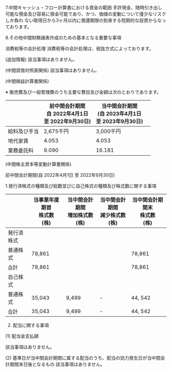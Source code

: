 7.中間キャッシュ・フロー計算書における資金の範囲 手許現金、随時引き出し可能な預金及び容易に換金可能であり、かつ、価値の変動について僅少なリスクしか負わ ない取得日から3ヶ月以内に償還期限の到来する短期的な投資からなっております。

8.その他中間財務諸表作成のための基本となる重要な事項

消費税等の会計処理 消費税等の会計処理は、税抜方式によっております。

(追加情報) 該当事項はありません。

(中間貸借対照表関係) 該当事項はありません。

(中間損益計算書関係)

※ 販売費及び一般管理費のうち主要な費目及び金額は次のとおりであります。

|        | 前中間会計期間<br>自 2022年4月1日<br>至 2022年9月30日) | 当中間会計期間<br>(自 2023年4月1日<br>至 2023年9月30日) |  |
|--------|-----------------------------------------|------------------------------------------|--|
| 給料及び手当 | 2,675千円                                 | 3,000千円                                  |  |
| 地代家賃   | 4.053                                   | 4.053                                    |  |
| 業務委託料  | 9.090                                   | 16.181                                   |  |

(中間株主資本等変動計算書関係)

前中間会計期間(自 2022年4月1日 至 2022年9月30日)

1.発行済株式の種類及び総数並びに自己株式の種類及び株式数に関する事項

|       | 当事業年度期首<br>株式数<br>(株) | 当中間会計期間<br>増加株式数<br>(株) | 当中間会計期間<br>減少株式数<br>(株) | 当中間会計期間末<br>株式数<br>(株) |
|-------|-----------------------|-------------------------|-------------------------|------------------------|
| 発行済株式 |                       |                         |                         |                        |
| 普通株式  | 78,861                |                         |                         | 78,861                 |
| 습計    | 78,861                |                         |                         | 78,861                 |
| 自己株式  |                       |                         |                         |                        |
| 普通株式  | 35,043                | 9,499                   | -                       | 44, 542                |
| 습計    | 35,043                | 9,499                   | -                       | 44, 542                |

2. 配当に関する事項

(1) 配当金支払額

該当事項はありません。

(2) 基準日が当中間会計期間に属する配当のうち、配当の効力発生日が当中間会計期間末日後となるもの 該当事項はありません。